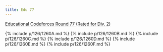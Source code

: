 ```yaml
---
title: Edu 77
---
```


[Educational Codeforces Round 77 (Rated for Div. 2)](https://codeforces.com/contest/1260)

{% include p/126/1260A.md %}
{% include p/126/1260B.md %}
{% include p/126/1260C.md %}
{% include p/126/1260D.md %}
{% include p/126/1260E.md %}
{% include p/126/1260F.md %}
